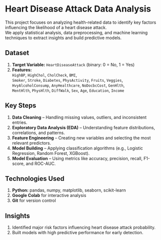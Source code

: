 # Heart Disease Attack Data Analysis

This project focuses on analyzing health-related data to identify key factors influencing the likelihood of a heart disease attack.  
We apply statistical analysis, data preprocessing, and machine learning techniques to extract insights and build predictive models.

## Dataset

1. **Target Variable:** `HeartDiseaseAttack` (binary: 0 = No, 1 = Yes)  
2. **Features:**  
   `HighBP`, `HighChol`, `CholCheck`, `BMI`,  
   `Smoker`, `Stroke`, `Diabetes`, `PhysActivity`, `Fruits`, `Veggies`,  
   `HvyAlcoholConsump`, `AnyHealthcare`, `NoDocbcCost`, `GenHlth`,  
   `MentHlth`, `PhysHlth`, `DiffWalk`, `Sex`, `Age`, `Education`, `Income`

## Key Steps

1. **Data Cleaning** – Handling missing values, outliers, and inconsistent entries.  
2. **Exploratory Data Analysis (EDA)** – Understanding feature distributions, correlations, and patterns.  
3. **Feature Engineering** – Creating new variables and selecting the most relevant predictors.  
4. **Model Building** – Applying classification algorithms (e.g., Logistic Regression, Random Forest, XGBoost).  
5. **Model Evaluation** – Using metrics like accuracy, precision, recall, F1-score, and ROC-AUC.  

## Technologies Used

1. **Python:** pandas, numpy, matplotlib, seaborn, scikit-learn  
2. **Google Colab** for interactive analysis  
3. **Git** for version control  

## Insights

1. Identified major risk factors influencing heart disease attack probability.  
2. Built models with high predictive performance for early detection.  





